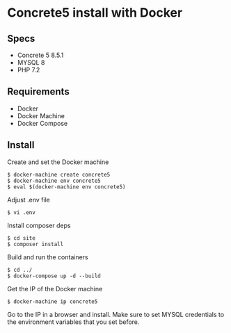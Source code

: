 # Concrete5 install with Docker

## Specs
- Concrete 5 8.5.1
- MYSQL 8
- PHP 7.2

## Requirements
- Docker
- Docker Machine
- Docker Compose

## Install 
Create and set the Docker machine
```
$ docker-machine create concrete5
$ docker-machine env concrete5
$ eval $(docker-machine env concrete5)
```
Adjust .env file
```
$ vi .env
```
Install composer deps
```
$ cd site
$ composer install
```
Build and run the containers

```
$ cd ../
$ docker-compose up -d --build
```

Get the IP of the Docker machine
```
$ docker-machine ip concrete5
```
Go to the IP in a browser and install. Make sure to set MYSQL credentials to the environment variables that you set before.